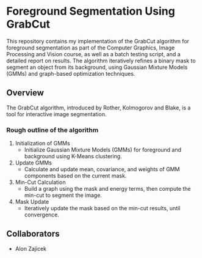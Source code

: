 

# Foreground Segmentation Using GrabCut

This repository contains my implementation of the GrabCut algorithm for foreground segmentation as part of the Computer Graphics, Image Processing and Vision course,
as well as a batch testing script, and a detailed report on results. 
The algorithm iteratively refines a binary mask to segment an object from its background, using Gaussian Mixture Models (GMMs) and graph-based optimization techniques.

## Overview
The GrabCut algorithm, introduced by Rother, Kolmogorov and Blake, is a tool for interactive image segmentation.

### Rough outline of the algorithm
1. Initialization of GMMs
   * Initialize Gaussian Mixture Models (GMMs) for foreground and background using K-Means clustering.
2. Update GMMs
   * Calculate and update mean, covariance, and weights of GMM components based on the current mask.
3. Min-Cut Calculation
   * Build a graph using the mask and energy terms, then compute the min-cut to segment the image.
4. Mask Update
   * Iteratively update the mask based on the min-cut results, until convergence.

## Collaborators
* Alon Zajicek
